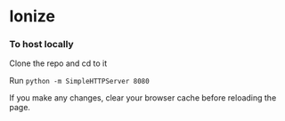 # Ionize

### To host locally
Clone the repo and cd to it

Run `python -m SimpleHTTPServer 8080`

If you make any changes, clear your browser cache before reloading the page.
